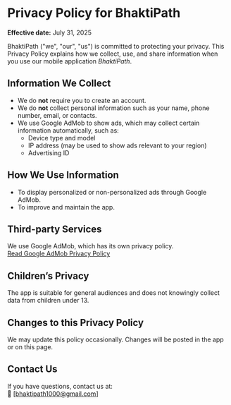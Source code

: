 
# Privacy Policy for BhaktiPath

**Effective date:** July 31, 2025

BhaktiPath ("we", "our", "us") is committed to protecting your privacy. This Privacy Policy explains how we collect, use, and share information when you use our mobile application *BhaktiPath*.

## Information We Collect
- We do **not** require you to create an account.
- We do **not** collect personal information such as your name, phone number, email, or contacts.
- We use Google AdMob to show ads, which may collect certain information automatically, such as:
  - Device type and model
  - IP address (may be used to show ads relevant to your region)
  - Advertising ID

## How We Use Information
- To display personalized or non-personalized ads through Google AdMob.
- To improve and maintain the app.

## Third-party Services
We use Google AdMob, which has its own privacy policy.  
[Read Google AdMob Privacy Policy](https://policies.google.com/privacy)

## Children’s Privacy
The app is suitable for general audiences and does not knowingly collect data from children under 13.

## Changes to this Privacy Policy
We may update this policy occasionally. Changes will be posted in the app or on this page.

## Contact Us
If you have questions, contact us at:  
📧 [bhaktipath1000@gmail.com]
